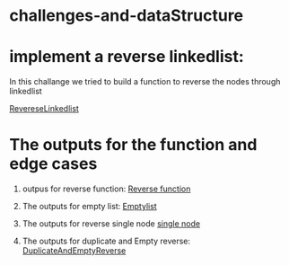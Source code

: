 # challenges-and-dataStructure
# implement a reverse linkedlist:
In this challange we tried to build a function to reverse the nodes through linkedlist

[RevereseLinkedlist](https://github.com/OmarAmjad310/challenges-and-dataStructure/blob/main/Data%20Sturctures/Reverse/doc/Reverse-Function.png)

# The outputs for the function and edge cases
1. outpus for reverse function:
   [Reverse function](https://github.com/OmarAmjad310/challenges-and-dataStructure/blob/main/Data%20Sturctures/Reverse/doc/ReverseFunction.png)

2. The outputs for empty list:
   [Emptylist](https://github.com/OmarAmjad310/challenges-and-dataStructure/blob/main/Data%20Sturctures/Reverse/doc/reverseEmpty.png)

3. The outputs for reverse single node 
[single node](https://github.com/OmarAmjad310/challenges-and-dataStructure/blob/main/Data%20Sturctures/Reverse/doc/Reverse-Single-Item.png)

4. The outputs for duplicate and Empty reverse:
   [DuplicateAndEmptyReverse]()

